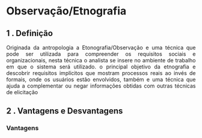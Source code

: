 # Observação/Etnografia

## 1 . Definição

<style>body {text-align: justify}</style>


Originada da antropologia a Etonografia/Observação e uma técnica que pode ser utilizada para compreender os requisitos sociais e organizacionais, nesta técnica o analista se insere no ambiente de trabalho em que o sistema será utilizado. o principal objetivo da etnografia e descobrir requisitos implícitos que mostram processos reais ao invés de formais, onde os usuários estão envolvidos, também e uma técnica que ajuda a complementar ou negar informações obtidas com outras técnicas de elicitação


## 2 . Vantagens e Desvantagens
### Vantagens